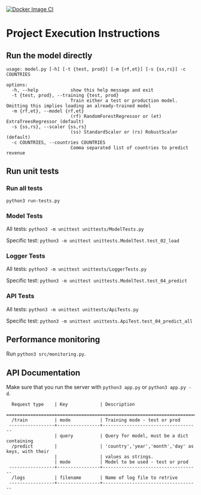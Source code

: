 [![Docker Image CI](https://github.com/clin1234/IBM_AI_Workflow_Capstone/actions/workflows/docker-image.yml/badge.svg)](https://github.com/clin1234/IBM_AI_Workflow_Capstone/actions/workflows/docker-image.yml)
# Project Execution Instructions
## Run the model directly

```
usage: model.py [-h] [-t {test, prod}] [-m {rf,et}] [-s {ss,rs}] -c COUNTRIES

options:
  -h, --help            show this help message and exit
  -t {test, prod}, --training {test, prod}
                        Train either a test or production model. Omitting this implies loading an already-trained model
  -m {rf,et}, --model {rf,et}
                        (rf) RandomForestRegressor or (et) ExtraTreesRegressor (default)
  -s {ss,rs}, --scaler {ss,rs}
                        (ss) StandardScaler or (rs) RobustScaler (default)
  -c COUNTRIES, --countries COUNTRIES
                        Comma separated list of countries to predict revenue
```

## Run unit tests
### Run all tests
```
python3 run-tests.py
```
### Model Tests
All tests: `python3 -m unittest unittests/ModelTests.py`

Specific test: `python3 -m unittest unittests.ModelTest.test_02_load`

### Logger Tests
All tests: `python3 -m unittest unittests/LoggerTests.py`

Specific test: `python3 -m unittest unittests.ModelTest.test_04_predict`

### API Tests
All tests: `python3 -m unittest unittests/ApiTests.py`

Specific test: `python3 -m unittest unittests.ApiTest.test_04_predict_all`

## Performance monitoring
Run `python3 src/monitoring.py`.

## API Documentation

Make sure that you run the server with `python3 app.py` or `python3 app.py -d`.


      Request type    | Key            | Description
     =======================================================================
      /train          | mode           | Training mode - test or prod
     -----------------+----------------+------------------------------------
                      | query          | Query for model, must be a dict containing 
      /predict        |                | 'country','year','month','day' as keys, with their
                      |                | values as strings.
                      | mode           | Model to be used - test or prod
     -----------------+----------------+------------------------------------
      /logs           | filename       | Name of log file to retrive
     -----------------+----------------+------------------------------------
